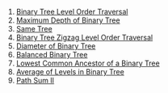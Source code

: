 1) [Binary Tree Level Order Traversal](https://leetcode.com/problems/binary-tree-level-order-traversal/)
2) [Maximum Depth of Binary Tree](https://leetcode.com/problems/maximum-depth-of-binary-tree/)
3) [Same Tree](https://leetcode.com/problems/same-tree/)
4) [Binary Tree Zigzag Level Order Traversal](https://leetcode.com/problems/binary-tree-zigzag-level-order-traversal/)
5) [Diameter of Binary Tree](https://leetcode.com/problems/diameter-of-binary-tree/)
6) [Balanced Binary Tree](https://leetcode.com/problems/balanced-binary-tree/)
7) [Lowest Common Ancestor of a Binary Tree](https://leetcode.com/problems/lowest-common-ancestor-of-a-binary-tree/)
8) [Average of Levels in Binary Tree](https://leetcode.com/problems/average-of-levels-in-binary-tree/)
9) [Path Sum II](https://leetcode.com/problems/path-sum-ii/)
